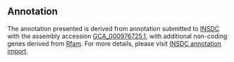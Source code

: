 

Annotation
----------

The annotation presented is derived from annotation submitted to
[INSDC](http://www.insdc.org) with the assembly accession
[GCA\_000976725.1](http://www.ebi.ac.uk/ena/data/view/GCA_000976725.1),
with additional non-coding genes derived from
[Rfam](http://rfam.xfam.org/). For more details, please visit [INSDC
annotation
import](http://ensemblgenomes.org/info/data/insdc_annotation).
